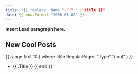 ```yaml
---
title: "{{ replace .Name "-" " " | title }}"
date: {{ now.Format "2006-01-02" }}
---
```


**Insert Lead paragraph here.**

## New Cool Posts

{{ range first 10 ( where .Site.RegularPages "Type" "cool" ) }}
* {{ .Title }}
{{ end }}